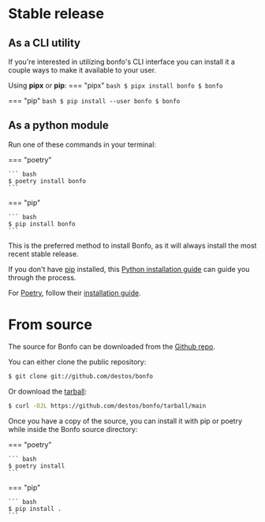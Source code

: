 # Stable release
## As a CLI utility

If you're interested in utilizing bonfo's CLI interface you can install it a couple ways to make it available to your user.

Using **pipx** or **pip**:
=== "pipx"
    ``` bash
    $ pipx install bonfo
    $ bonfo
    ```

=== "pip"
    ``` bash
    $ pip install --user bonfo
    $ bonfo
    ```

## As a python module
Run one of these commands in your terminal:

=== "poetry"

    ``` bash
    $ poetry install bonfo
    ```

=== "pip"

    ``` bash
    $ pip install bonfo
    ```

This is the preferred method to install Bonfo, as it will always install the most recent stable release.

If you don't have [pip][] installed, this [Python installation guide][]
can guide you through the process.

For [Poetry][], follow their [installation guide][].

# From source

The source for Bonfo can be downloaded from
the [Github repo][].

You can either clone the public repository:

``` bash
$ git clone git://github.com/destos/bonfo
```

Or download the [tarball][]:

``` bash
$ curl -OJL https://github.com/destos/bonfo/tarball/main
```

Once you have a copy of the source, you can install it with pip or poetry while inside the Bonfo source directory:

=== "poetry"

    ``` bash
    $ poetry install
    ```

=== "pip"

    ``` bash
    $ pip install .
    ```

[pip]: https://pip.pypa.io
[Python installation guide]: http://docs.python-guide.org/en/latest/starting/installation/
[Github repo]: https://github.com/destos/bonfo
[tarball]: https://github.com/destos/bonfo/tarball/main
[Poetry]: https://python-poetry.org/
[installation guide]: https://python-poetry.org/docs/#installation
